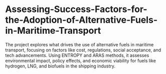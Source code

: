 # Assessing-Success-Factors-for-the-Adoption-of-Alternative-Fuels-in-Maritime-Transport
The project explores what drives the use of alternative fuels in maritime transport, focusing on factors like cost, regulations, social acceptance, and tech advancements. Using ENTROPY and ARAS methods, it assesses environmental impact, policy effects, and economic viability for fuels like hydrogen, LNG, and biofuels in the shipping industry.
